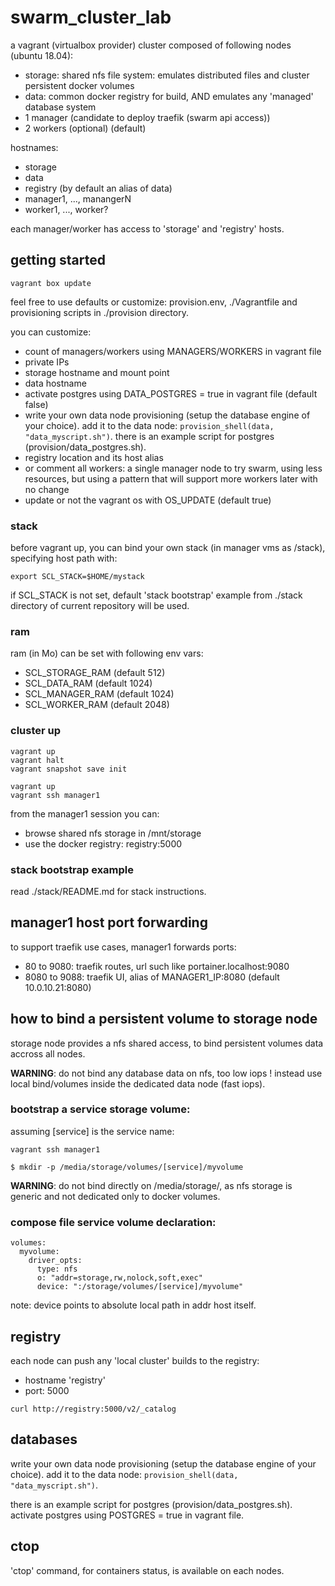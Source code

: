 # swarm_cluster_lab

a vagrant (virtualbox provider) cluster composed of following nodes (ubuntu 18.04):

- storage: shared nfs file system: emulates distributed files and cluster persistent docker volumes
- data: common docker registry for build, AND emulates any 'managed' database system 
- 1 manager (candidate to deploy traefik (swarm api access))
- 2 workers (optional) (default)

hostnames:
- storage
- data
- registry (by default an alias of data)
- manager1, ..., manangerN
- worker1, ..., worker?

each manager/worker has access to 'storage' and 'registry' hosts.

## getting started

```
vagrant box update
```

feel free to use defaults or customize: provision.env, ./Vagrantfile and provisioning scripts in ./provision directory.

you can customize:

- count of managers/workers using MANAGERS/WORKERS in vagrant file
- private IPs
- storage hostname and mount point
- data hostname
- activate postgres using DATA_POSTGRES = true in vagrant file (default false)
- write your own data node provisioning (setup the database engine of your choice). add it to the data node: `provision_shell(data, "data_myscript.sh")`. there is an example script for postgres (provision/data_postgres.sh).
- registry location and its host alias
- or comment all workers: a single manager node to try swarm, using less resources, but using a pattern that will support more workers later with no change
- update or not the vagrant os with OS_UPDATE (default true)

### stack

before vagrant up, you can bind your own stack (in manager vms as /stack), specifying host path with:

```
export SCL_STACK=$HOME/mystack
```

if SCL_STACK is not set, default 'stack bootstrap' example from ./stack directory of current repository will be used.

### ram

ram (in Mo) can be set with following env vars:

- SCL_STORAGE_RAM (default 512)
- SCL_DATA_RAM (default 1024)
- SCL_MANAGER_RAM (default 1024)
- SCL_WORKER_RAM  (default 2048)

### cluster up

```
vagrant up
vagrant halt
vagrant snapshot save init

vagrant up
vagrant ssh manager1
```

from the manager1 session you can:

- browse shared nfs storage in /mnt/storage
- use the docker registry: registry:5000

### stack bootstrap example

read ./stack/README.md for stack instructions.

## manager1 host port forwarding

to support traefik use cases, manager1 forwards ports:

- 80 to 9080: traefik routes, url such like portainer.localhost:9080
- 8080 to 9088: traefik UI, alias of MANAGER1_IP:8080 (default 10.0.10.21:8080)

## how to bind a persistent volume to storage node

storage node provides a nfs shared access, to bind persistent volumes data accross all nodes.

**WARNING**: do not bind any database data on nfs, too low iops ! instead use local bind/volumes inside the dedicated data node (fast iops).

### bootstrap a service storage volume:

assuming [service] is the service name:

```
vagrant ssh manager1

$ mkdir -p /media/storage/volumes/[service]/myvolume
```

**WARNING**: do not bind directly on /media/storage/, as nfs storage is generic and not dedicated only to docker volumes.

### compose file service volume declaration:

```
volumes:
  myvolume:
    driver_opts:
      type: nfs
      o: "addr=storage,rw,nolock,soft,exec"
      device: ":/storage/volumes/[service]/myvolume"
```

note: device points to absolute local path in addr host itself.

## registry

each node can push any 'local cluster' builds to the registry:

- hostname 'registry'
- port: 5000

```
curl http://registry:5000/v2/_catalog
```

## databases

write your own data node provisioning (setup the database engine of your choice). add it to the data node: `provision_shell(data, "data_myscript.sh")`.

there is an example script for postgres (provision/data_postgres.sh). activate postgres using POSTGRES = true in vagrant file.

## ctop

'ctop' command, for containers status, is available on each nodes.
